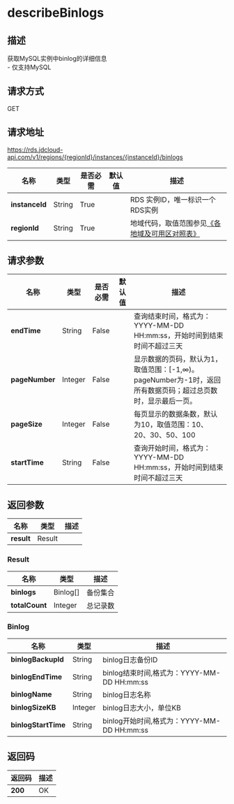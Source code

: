 # describeBinlogs


## 描述
获取MySQL实例中binlog的详细信息<br>- 仅支持MySQL

## 请求方式
GET

## 请求地址
https://rds.jdcloud-api.com/v1/regions/{regionId}/instances/{instanceId}/binlogs

|名称|类型|是否必需|默认值|描述|
|---|---|---|---|---|
|**instanceId**|String|True| |RDS 实例ID，唯一标识一个RDS实例|
|**regionId**|String|True| |地域代码，取值范围参见[《各地域及可用区对照表》](../Enum-Definitions/Regions-AZ.md)|

## 请求参数
|名称|类型|是否必需|默认值|描述|
|---|---|---|---|---|
|**endTime**|String|False| |查询结束时间，格式为：YYYY-MM-DD HH:mm:ss，开始时间到结束时间不超过三天|
|**pageNumber**|Integer|False| |显示数据的页码，默认为1，取值范围：[-1,∞)。pageNumber为-1时，返回所有数据页码；超过总页数时，显示最后一页。|
|**pageSize**|Integer|False| |每页显示的数据条数，默认为10，取值范围：10、20、30、50、100|
|**startTime**|String|False| |查询开始时间，格式为：YYYY-MM-DD HH:mm:ss，开始时间到结束时间不超过三天|


## 返回参数
|名称|类型|描述|
|---|---|---|
|**result**|Result| |

### Result
|名称|类型|描述|
|---|---|---|
|**binlogs**|Binlog[]|备份集合|
|**totalCount**|Integer|总记录数|
### Binlog
|名称|类型|描述|
|---|---|---|
|**binlogBackupId**|String|binlog日志备份ID|
|**binlogEndTime**|String|binlog结束时间,格式为：YYYY-MM-DD HH:mm:ss|
|**binlogName**|String|binlog日志名称|
|**binlogSizeKB**|Integer|binlog日志大小，单位KB|
|**binlogStartTime**|String|binlog开始时间,格式为：YYYY-MM-DD HH:mm:ss|

## 返回码
|返回码|描述|
|---|---|
|**200**|OK|
